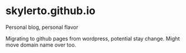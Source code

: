 # skylerto.github.io

Personal blog, personal flavor


Migrating to github pages from wordpress, potential stay change. Might move domain name over too.
